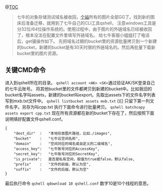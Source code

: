 @[TOC](七牛云对象存储OSS资源导出基本操作过程)

>七牛的对象存储测试域名被收回，[个站](maxiaobo.top)所有的图片全部GG了。找到新的图床后准备迁移，就用到了七牛自己的CLI工具qshell，
>注意windows工具是分32位/64位操作系统的。使用过程中，由于图片的外链域名已经被收回了，根本没法在配置文件里填写外链域名。
>给七牛客服小姐姐打了电话后，get骚操作如下。
>先把域名过期的bucket里的资源批量拷贝到一个新建的bucket，新建的bucket是有30天时限的外链域名的。然后再批量下载新bucket里的图片资源。

## 关键CMD命令
进入到qshell所在的目录。
`qshell account <AK> <SK>`通过验证AK/SK登录自己的七牛云账号。
将其他bucket里的文件都拷贝到新建的bucket中。比如我旧的bucket名字叫assets，新建的bucket叫export。先取出assets下的文件名字列表写到mxb.txt文件中。
`qshell listbucket assets mxb.txt`
()[]
只留下第一列文件名字。另存为叫cpp.txt
[]()
执行下面命令进行批量拷贝。
`qshell batchcopy assets export cpp.txt`
现在所有资源都在新的bucket下存在了，然后按照下面说明填好配置文件qshell.conf。
```
{
    "dest_dir"  :   "本地存放图片路径，比如./images",
    "bucket"    :   "七牛云空间名称",
    "domain"    :   "空间对应的域名或自定义的二级域名",
    "access_key":   "七牛账号对应的AccessKey",
    "secret_key":   "七牛账号对应的SecretKey",
    "is_private":   是否是私有空间，取值为true或false，默认false,
    "prefix"    :   "文件的前缀，默认为空",
    "suffix"    :   "文件的后缀，默认为空"
}
```
最后执行命令
`qshell qdownload 10 qshell.conf`
数字10是10个线程的意思。
